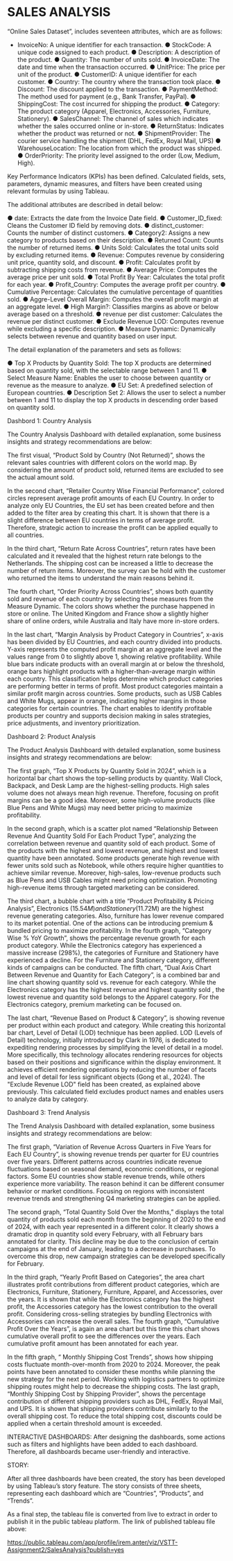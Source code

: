 # SALES ANALYSIS

“Online Sales Dataset”, includes seventeen attributes, which are as follows:

- InvoiceNo: A unique identifier for each transaction.
● StockCode: A unique code assigned to each product.
● Description: A description of the product.
● Quantity: The number of units sold.
● InvoiceDate: The date and time when the transaction occurred.
● UnitPrice: The price per unit of the product.
● CustomerID: A unique identifier for each customer.
● Country: The country where the transaction took place.
● Discount: The discount applied to the transaction.
● PaymentMethod: The method used for payment (e.g., Bank Transfer, PayPal).
● ShippingCost: The cost incurred for shipping the product.
● Category: The product category (Apparel, Electronics, Accessories, Furniture, Stationery).
● SalesChannel: The channel of sales which indicates whether the sales occurred online or
in-store.
● ReturnStatus: Indicates whether the product was returned or not.
● ShipmentProvider: The courier service handling the shipment (DHL, FedEx, Royal Mail, UPS)
● WarehouseLocation: The location from which the product was shipped.
● OrderPriority: The priority level assigned to the order (Low, Medium, High).

Key Performance Indicators (KPIs) has been defined. Calculated fields, sets, parameters, dynamic measures, and filters have been created using relevant formulas by using Tableau. 

The additional attributes are described in detail below:

● date: Extracts the date from the Invoice Date field.
● Customer_ID_fixed: Cleans the Customer ID field by removing dots.
● distinct_customer: Counts the number of distinct customers.
● Category2: Assigns a new category to products based on their description.
● Returned Count: Counts the number of returned items.
● Units Sold: Calculates the total units sold by excluding returned items.
● Revenue: Computes revenue by considering unit price, quantity sold, and discount.
● Profit: Calculates profit by subtracting shipping costs from revenue.
● Average Price: Computes the average price per unit sold.
● Total Profit By Year: Calculates the total profit for each year.
● Profit_Country: Computes the average profit per country.
● Cumulative Percentage: Calculates the cumulative percentage of quantities sold.
● Aggre-Level Overall Margin: Computes the overall profit margin at an aggregate level.
● High Margin?: Classifies margins as above or below average based on a threshold.
● revenue per dist customer: Calculates the revenue per distinct customer.
● Exclude Revenue LOD: Computes revenue while excluding a specific description.
● Measure Dynamic: Dynamically selects between revenue and quantity based on user input.

The detail explanation of the parameters and sets as follows:

● Top X Products by Quantity Sold: The top X products are determined based on quantity sold, with the selectable range between 1 and 11.
● Select Measure Name: Enables the user to choose between quantity or revenue as the measure to analyze.
● EU Set: A predefined selection of European countries.
● Description Set 2: Allows the user to select a number between 1 and 11 to display the top X
products in descending order based on quantity sold.

Dashbord 1: Country Analysis

The Country Analysis Dashboard with detailed explanation, some business insights and strategy recommendations are below:

The first visual, “Product Sold by Country (Not Returned)”, shows the relevant sales countries with different colors on the world map. By considering the amount of product sold, returned items are excluded to see the actual amount sold.

In the second chart, “Retailer Country Wise Financial Performance”, colored circles represent average profit amounts of each EU Country. In order to analyze only EU Countries, the EU set has been created before and then added to the filter area by creating this chart. It is shown that there is a slight difference between EU countries in terms of average profit. Therefore, strategic action to increase the profit can be applied equally to all countries.

In the third chart, “Return Rate Across Countries”, return rates have been calculated and it revealed that the highest return rate belongs to the Netherlands. The shipping cost can be increased a little to decrease the number of return items. Moreover, the survey can be hold with the customer who returned the items to understand the main reasons behind it.

The fourth chart, “Order Priority Across Countries”, shows both quantity sold and revenue of each country by selecting these measures from the Measure Dynamic. The colors shows whether the purchase happened in store or online. The United Kingdom and France show a slightly higher share of online orders, while Australia and Italy have more in-store orders.

In the last chart, “Margin Analysis by Product Category in Countries”, x-axis has been divided by EU Countries, and each country divided into products. Y-axis represents the computed profit margin at an aggregate level and the values range from 0 to slightly above 1, showing relative profitability. While blue bars indicate products with an overall margin at or below the threshold, orange bars highlight products with a higher-than-average margin within each country. This classification helps determine which product categories are performing better in terms of profit. Most product categories maintain a similar profit margin across countries. Some products, such as USB Cables and White Mugs, appear in orange, indicating higher margins in those categories for certain countries. The chart enables to identify profitable products per country and supports decision making in sales strategies, price adjustments, and inventory prioritization.

Dashboard 2: Product Analysis

The Product Analysis Dashboard with detailed explanation, some business insights and strategy recommendations are below:

The first graph, “Top X Products by Quantity Sold in 2024”, which is a horizontal bar chart shows the top-selling products by quantity. Wall Clock, Backpack, and Desk Lamp are the highest-selling products. High sales volume does not always mean high revenue. Therefore, focusing on profit margins can be a good idea. Moreover, some high-volume products (like Blue Pens and White Mugs) may need better pricing to maximize profitability.

In the second graph, which is a scatter plot named “Relationship Between Revenue And Quantity Sold For Each Product Type”, analyzing the correlation between revenue and quantity sold of each product. Some of the products with the highest and lowest revenue, and highest and lowest quantity have been annotated. Some products generate high revenue with fewer units sold such as Notebook, while others require higher quantities to achieve similar revenue. Moreover, high-sales, low-revenue products such as Blue Pens and USB Cables might need pricing optimization. Promoting high-revenue items through targeted marketing can be considered.

The third chart, a bubble chart with a title “Product Profitability & Pricing Analysis”, Electronics ($15.54M) and Stationery ($11.72M) are the highest revenue generating categories. Also, furniture has lower revenue compared to its market potential. One of the actions can be introducing premium & bundled pricing to maximize profitability.
In the fourth graph, “Category Wise % YoY Growth”, shows the percentage revenue growth for each product category. While the Electronics category has experienced a massive increase (298%), the categories of Furniture and Stationery have experienced a decline. For the Furniture and Stationery category, different kinds of campaigns can be conducted.
The fifth chart, “Dual Axis Chart Between Revenue and Quantity for Each Category”, is a combined bar and line chart showing quantity sold vs. revenue for each category. While the Electronics category has the highest revenue and highest quantity sold , the lowest revenue and quantity sold belongs to the Apparel category. For the Electronics category, premium marketing can be focused on.

The last chart, “Revenue Based on Product & Category”, is showing revenue per product within each product and category. While creating this horizontal bar chart, Level of Detail (LOD) technique has been applied. LOD (Levels of Detail) technology, initially introduced by Clark in 1976, is dedicated to expediting rendering processes by simplifying the level of detail in a model. More specifically, this technology allocates rendering resources for objects based on their positions and significance within the display environment. It achieves efficient rendering operations by reducing the number of facets and level of detail for less significant objects (Gong et al., 2024). The "Exclude Revenue LOD" field has been created, as explained above previously. This calculated field excludes product names and enables users to analyze data by category.

Dashboard 3: Trend Analysis

The Trend Analysis Dashboard with detailed explanation, some business insights and strategy recommendations are below:

The first graph, “Variation of Revenue Across Quarters in Five Years for Each EU Country”, is showing revenue trends per quarter for EU countries over five years. Different patterns across countries indicate revenue fluctuations based on seasonal demand, economic conditions, or regional factors. Some EU countries show stable revenue trends, while others experience more variability. The reason behind it can be different consumer behavior or market conditions. Focusing on regions with inconsistent revenue trends and strengthening Q4 marketing strategies can be applied.

The second graph, “Total Quantity Sold Over the Months,” displays the total quantity of products sold each month from the beginning of 2020 to the end of 2024, with each year represented in a different color. It clearly shows a dramatic drop in quantity sold every February, with all February bars annotated for clarity. This decline may be due to the conclusion of certain campaigns at the end of January, leading to a decrease in purchases. To overcome this drop, new campaign strategies can be developed specifically for February.

In the third graph, “Yearly Profit Based on Categories”, the area chart illustrates profit contributions from different product categories, which are Electronics, Furniture, Stationery, Furniture, Apparel, and Accessories, over the years. It is shown that while the Electronics category has the highest profit, the Accessories category has the lowest contribution to the overall profit. Considering cross-selling strategies by bundling Electronics with Accessories can increase the overall sales.
The fourth graph, “Cumulative Profit Over the Years”, is again an area chart but this time this chart shows cumulative overall profit to see the differences over the years. Each cumulative profit amount has been annotated for each year.

In the fifth graph, “ Monthly Shipping Cost Trends”, shows how shipping costs fluctuate month-over-month from 2020 to 2024. Moreover, the peak points have been annotated to consider these months while planning the new strategy for the next period. Working with logistics partners to optimize shipping routes might help to decrease the shipping costs.
The last graph, “Monthly Shipping Cost by Shipping Provider”, shows the percentage contribution of different shipping providers such as DHL, FedEx, Royal Mail, and UPS. It is shown that shipping providers contribute similarly to the overall shipping cost. To reduce the total shipping cost, discounts could be applied when a certain threshold amount is exceeded.

INTERACTIVE DASHBOARDS: 
After designing the dashboards, some actions such as filters and highlights have been added to each dashboard. Therefore, all dashboards became user-friendly and interactive.

STORY:

After all three dashboards have been created, the story has been developed by using Tableau’s story feature. The story consists of three sheets, representing each dashboard which are “Countries”, “Products”, and “Trends”.

As a final step, the tableau file is converted from live to extract in order to publish it in the public tableau platform. The link of published tableau file above:

https://public.tableau.com/app/profile/irem.anter/viz/VSTT-Assignment2/SalesAnalysis?publish=yes
